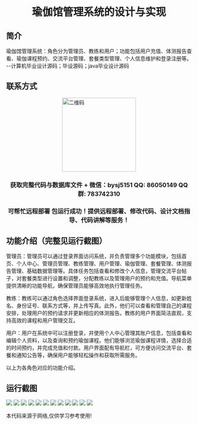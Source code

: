 <p><h1 align="center">瑜伽馆管理系统的设计与实现</h1></p>

## 简介
瑜伽馆管理系统：角色分为管理员、教练和用户；功能包括用户充值、体测报告查看、瑜伽课程预约、交流平台管理、套餐类型管理、个人信息维护和登录注册等。    --计算机毕业设计源码；毕设源码；java毕业设计源码


## 联系方式
<img src="https://bs-1329754181.cos.ap-shanghai.myqcloud.com/wx.jpg" alt="二维码" style="display: block; margin: 0 auto;" width="200px">
<p><h3 align="center">获取完整代码与数据库文件 + 微信：bysj5151 QQ: 86050149 QQ群: 783742310</h3></p>
<p><h3 align="center">可帮忙远程部署 包运行成功！提供远程部署、修改代码、设计文档指导、代码讲解等服务！</h3></p>

## 功能介绍（完整见运行截图）
管理员：管理员可以通过登录界面访问系统，并负责管理多个功能模块，包括首页、个人中心、管理员管理、教练管理、用户管理、瑜伽管理、套餐管理、体测报告管理、基础数据管理等。具体任务包括查看和修改个人信息，管理交流平台帖子，对套餐类型进行设置和调整，分配教练以及管理用户的预约和充值。导航菜单提供清晰的功能导航，确保管理员能够高效地执行管理任务。   

教练：教练可以通过角色选择界面登录系统，进入后能够管理个人信息，如更新姓名、身份证号、联系方式等，并上传写真。此外，他们可以查看和管理自己的课程安排，处理用户的预约请求并更新相应的体测报告。教练的用户界面简洁直观，支持高效的课程和用户管理交互。  

用户：用户在系统中可以注册登录，并使用个人中心管理其账户信息，包括查看和编辑个人资料，以及查询和预约瑜伽课程。他们能够浏览瑜伽课程详情，选择合适的时间预约，并完成充值和付款。用户界面配有导航栏，可方便访问交流平台、套餐和通知公告等，确保用户能够轻松操作和获取所需服务。  

以上为各角色对应的功能介绍。


## 运行截图
![](https://bs-1329754181.cos.ap-shanghai.myqcloud.com/spring/YogaStudioManagementSystemDesignAndImplementation/img/001.jpg)
![](https://bs-1329754181.cos.ap-shanghai.myqcloud.com/spring/YogaStudioManagementSystemDesignAndImplementation/img/002.jpg)
![](https://bs-1329754181.cos.ap-shanghai.myqcloud.com/spring/YogaStudioManagementSystemDesignAndImplementation/img/003.jpg)
![](https://bs-1329754181.cos.ap-shanghai.myqcloud.com/spring/YogaStudioManagementSystemDesignAndImplementation/img/004.jpg)
![](https://bs-1329754181.cos.ap-shanghai.myqcloud.com/spring/YogaStudioManagementSystemDesignAndImplementation/img/005.jpg)
![](https://bs-1329754181.cos.ap-shanghai.myqcloud.com/spring/YogaStudioManagementSystemDesignAndImplementation/img/006.jpg)
![](https://bs-1329754181.cos.ap-shanghai.myqcloud.com/spring/YogaStudioManagementSystemDesignAndImplementation/img/007.jpg)
![](https://bs-1329754181.cos.ap-shanghai.myqcloud.com/spring/YogaStudioManagementSystemDesignAndImplementation/img/008.jpg)
![](https://bs-1329754181.cos.ap-shanghai.myqcloud.com/spring/YogaStudioManagementSystemDesignAndImplementation/img/009.jpg)
![](https://bs-1329754181.cos.ap-shanghai.myqcloud.com/spring/YogaStudioManagementSystemDesignAndImplementation/img/010.jpg)
![](https://bs-1329754181.cos.ap-shanghai.myqcloud.com/spring/YogaStudioManagementSystemDesignAndImplementation/img/011.jpg)
![](https://bs-1329754181.cos.ap-shanghai.myqcloud.com/spring/YogaStudioManagementSystemDesignAndImplementation/img/012.jpg)

<p>本代码来源于网络,仅供学习参考使用!</p>

